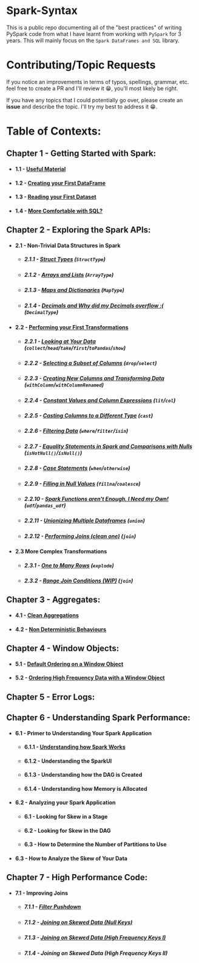 # Spark-Syntax

This is a public repo documenting all of the "best practices" of writing PySpark code from what I have learnt from working with `PySpark` for 3 years. This will mainly focus on the `Spark DataFrames and SQL` library.

# Contributing/Topic Requests

If you notice an improvements in terms of typos, spellings, grammar, etc. feel free to create a PR and I'll review it 😁, you'll most likely be right.

If you have any topics that I could potentially go over, please create an **issue** and describe the topic. I'll try my best to address it 😁.

# Table of Contexts:

## Chapter 1 - Getting Started with Spark:
* #### 1.1 - [Useful Material](https://github.com/ericxiao251/spark-syntax/blob/master/src/Chapter%201%20-%20Basics/Section%201%20-%20Useful%20Material.md)
* #### 1.2 - [Creating your First DataFrame](https://github.com/ericxiao251/spark-syntax/blob/master/src/Chapter%201%20-%20Basics/Section%202%20-%20Creating%20your%20First%20Data%20Object.ipynb)
* #### 1.3 - [Reading your First Dataset](https://github.com/ericxiao251/spark-syntax/blob/master/src/Chapter%201%20-%20Basics/Section%203%20-%20Reading%20your%20First%20Dataset.ipynb)
* #### 1.4 - [More Comfortable with SQL?](https://github.com/ericxiao251/spark-syntax/blob/master/src/Chapter%201%20-%20Basics/Section%204%20-%20More%20Comfortable%20with%20SQL%3F.ipynb)

## Chapter 2 - Exploring the Spark APIs:
* #### 2.1 - Non-Trivial Data Structures in Spark
    * ##### 2.1.1 - [Struct Types](https://github.com/ericxiao251/spark-syntax/blob/master/src/Chapter%202%20-%20Exploring%20the%20Spark%20APIs/Section%201.1%20-%20Struct%20Types.ipynb) (`StructType`)
    * ##### 2.1.2 - [Arrays and Lists](https://github.com/ericxiao251/spark-syntax/blob/master/src/Chapter%202%20-%20Exploring%20the%20Spark%20APIs/Section%201.2%20-%20Arrays%20and%20Lists.ipynb) (`ArrayType`)
    * ##### 2.1.3 - [Maps and Dictionaries](https://github.com/ericxiao251/spark-syntax/blob/master/src/Chapter%202%20-%20Exploring%20the%20Spark%20APIs/Section%201.3%20-%20Maps%20and%20Dictionaries.ipynb) (`MapType`)
    * ##### 2.1.4 - [Decimals and Why did my Decimals overflow :(](https://github.com/ericxiao251/spark-syntax/blob/master/src/Chapter%202%20-%20Exploring%20the%20Spark%20APIs/Section%201.4%20-%20Decimals%20and%20Why%20did%20my%20Decimals%20Overflow.ipynb) (`DecimalType`)
* #### 2.2 - [Performing your First Transformations](https://github.com/ericxiao251/spark-syntax/blob/master/src/Chapter%202%20-%20Exploring%20the%20Spark%20APIs/Section%202%20-%20Performing%20your%20First%20Transformations.ipynb)
    * ##### 2.2.1  - [Looking at Your Data](https://github.com/ericxiao251/spark-syntax/blob/master/src/Chapter%202%20-%20Exploring%20the%20Spark%20APIs/Section%202.1%20-%20Looking%20at%20Your%20Data.ipynb) (`collect`/`head`/`take`/`first`/`toPandas`/`show`)
    * ##### 2.2.2  - [Selecting a Subset of Columns](https://github.com/ericxiao251/spark-syntax/blob/master/src/Chapter%202%20-%20Exploring%20the%20Spark%20APIs/Section%202.2%20-%20Selecting%20a%20Subset%20of%20Columns.ipynb) (`drop`/`select`)
    * ##### 2.2.3  - [Creating New Columns and Transforming Data](https://github.com/ericxiao251/spark-syntax/blob/master/src/Chapter%202%20-%20Exploring%20the%20Spark%20APIs/Section%202.3%20-%20Creating%20New%20Columns%20and%20Transforming%20Data.ipynb) (`withColumn`/`withColumnRenamed`)
    * ##### 2.2.4  - [Constant Values and Column Expressions](https://github.com/ericxiao251/spark-syntax/blob/master/src/Chapter%202%20-%20Exploring%20the%20Spark%20APIs/Section%202.4%20-%20Constant%20Values%20and%20Column%20Expressions.ipynb) (`lit`/`col`)
    * ##### 2.2.5  - [Casting Columns to a Different Type](https://github.com/ericxiao251/spark-syntax/blob/master/src/Chapter%202%20-%20Exploring%20the%20Spark%20APIs/Section%202.5%20-%20Casting%20Columns%20to%20Different%20Type.ipynb) (`cast`)
    * ##### 2.2.6  - [Filtering Data](https://github.com/ericxiao251/spark-syntax/blob/master/src/Chapter%202%20-%20Exploring%20the%20Spark%20APIs/Section%202.6%20-%20Filtering%20Data.ipynb) (`where`/`filter`/`isin`)
    * ##### 2.2.7  - [Equality Statements in Spark and Comparisons with Nulls](https://github.com/ericxiao251/spark-syntax/blob/master/src/Chapter%202%20-%20Exploring%20the%20Spark%20APIs/Section%202.7%20-%20Equality%20Statements%20in%20Spark%20and%20Comparison%20with%20Nulls.ipynb) (`isNotNull()`/`isNull()`)
    * ##### 2.2.8  - [Case Statements](https://github.com/ericxiao251/spark-syntax/blob/master/src/Chapter%202%20-%20Exploring%20the%20Spark%20APIs/Section%202.8%20-%20Case%20Statements.ipynb) (`when`/`otherwise`)
    * ##### 2.2.9  - [Filling in Null Values](https://github.com/ericxiao251/spark-syntax/blob/master/src/Chapter%202%20-%20Exploring%20the%20Spark%20APIs/Section%202.9%20-%20Filling%20in%20Null%20Values.ipynb) (`fillna`/`coalesce`)
    * ##### 2.2.10  - [Spark Functions aren't Enough, I Need my Own!](https://github.com/ericxiao251/spark-syntax/blob/master/src/Chapter%202%20-%20Exploring%20the%20Spark%20APIs/Section%202.10%20-%20Spark%20Functions%20aren't%20Enough%2C%20I%20Need%20my%20Own!.ipynb) (`udf`/`pandas_udf`)
    * ##### 2.2.11  - [Unionizing Multiple Dataframes](https://github.com/ericxiao251/spark-syntax/blob/master/src/Chapter%202%20-%20Exploring%20the%20Spark%20APIs/Section%202.11%20%20-%20Unionizing%20Multiple%20Dataframes.ipynb) (`union`)
    * ##### 2.2.12 - [Performing Joins (clean one)](https://github.com/ericxiao251/spark-syntax/blob/master/src/Chapter%202%20-%20Exploring%20the%20Spark%20APIs/Section%202.12%20-%20Performing%20Joins%20(clean%20one).ipynb) (`join`)
* #### 2.3 More Complex Transformations
    * ##### 2.3.1 - [One to Many Rows](https://github.com/ericxiao251/spark-syntax/blob/master/src/Chapter%202%20-%20Exploring%20the%20Spark%20APIs/Section%203.1%20-%20One%20to%20Many%20Rows.ipynb) (`explode`)
    * ##### 2.3.2 - [Range Join Conditions (WIP)](https://github.com/ericxiao251/spark-syntax/blob/master/src/Chapter%202%20-%20Exploring%20the%20Spark%20APIs/Section%203.2%20-%20Range%20Join%20Conditions%20(WIP).ipynb) (`join`)

## Chapter 3 - Aggregates:
* #### 4.1 - [Clean Aggregations](https://github.com/ericxiao251/spark-syntax/blob/master/src/Chapter%203%20-%20Aggregates/Section%201%20-%20Clean%20Aggregations.ipynb)
* #### 4.2 - [Non Deterministic Behaviours](https://github.com/ericxiao251/spark-syntax/blob/master/src/Chapter%203%20-%20Aggregates/Section%202%20-%20Non%20Deterministic%20Ordering%20for%20GroupBys.ipynb)

## Chapter 4 - Window Objects:
* #### 5.1 - [Default Ordering on a Window Object](https://github.com/ericxiao251/spark-syntax/blob/master/src/Chapter%205%20-%20Window%20Objects/Section%201%20-%20Default%20Behaviour%20of%20a%20Window%20Object.ipynb)
* #### 5.2 - [Ordering High Frequency Data with a Window Object](https://github.com/ericxiao251/spark-syntax/blob/master/src/Chapter%205%20-%20Window%20Objects/Section%202%20-%20Ordering%20High%20Frequency%20Data%20with%20a%20Window%20Object.ipynb)

## Chapter 5 - Error Logs:

## Chapter 6 - Understanding Spark Performance:
* #### 6.1 - Primer to Understanding Your Spark Application
    * #### 6.1.1 - [Understanding how Spark Works](https://github.com/ericxiao251/spark-syntax/blob/master/src/Chapter%206%20-%20Tuning%20%26%20Spark%20Parameters/Section%201.1%20-%20Understanding%20how%20Spark%20Works.md)
    * #### 6.1.2 - Understanding the SparkUI
    * #### 6.1.3 - Understanding how the DAG is Created
    * #### 6.1.4 - Understanding how Memory is Allocated
* #### 6.2 - Analyzing your Spark Application
    * #### 6.1 - Looking for Skew in a Stage
    * #### 6.2 - Looking for Skew in the DAG
    * #### 6.3 - How to Determine the Number of Partitions to Use
* #### 6.3 - How to Analyze the Skew of Your Data

## Chapter 7 - High Performance Code:
* #### 7.1 - Improving Joins
    * ##### 7.1.1 - [Filter Pushdown](https://github.com/ericxiao251/spark-syntax/blob/master/src/Chapter%207%20-%20High%20Performance%20Code/Section%201.1%20-%20Filter%20Pushdown.ipynb)
    * ##### 7.1.2 - [Joining on Skewed Data (Null Keys)](https://github.com/ericxiao251/spark-syntax/blob/master/src/Chapter%207%20-%20High%20Performance%20Code/Section%201.2%20-%20Joins%20on%20Skewed%20Data%20(Null%20Keys).ipynb)
    * ##### 7.1.3 - [Joining on Skewed Data (High Frequency Keys I)](https://github.com/ericxiao251/spark-syntax/blob/master/src/Chapter%207%20-%20High%20Performance%20Code/Section%201.3%20-%20Joins%20on%20Skewed%20Data%20(High%20Frequency%20Keys%20I).ipynb)
    * ##### 7.1.4 - Joining on Skewed Data (High Frequency Keys II)
